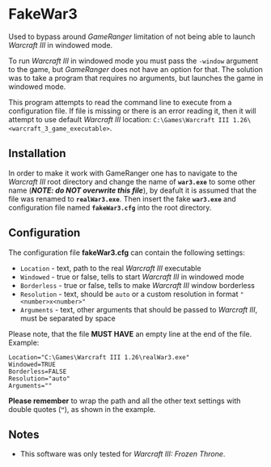 # FakeWar3

Used to bypass around *GameRanger* limitation of not being able to launch *Warcraft III* in windowed mode.

To run *Warcraft III* in windowed mode you must pass the `-window` argument to the game, but *GameRanger* does not have an option for that. The solution was to take a program that requires no arguments, but launches the game in windowed mode.

This program attempts to read the command line to execute from a configuration file. If file is missing or there is an error reading it, then it will attempt to use default *Warcraft III* location: `C:\Games\Warcraft III 1.26\<warcraft_3_game_executable>`.

## Installation

In order to make it work with GameRanger one has to navigate to the *Warcraft III* root directory and change the name of **``war3.exe``** to some other name (***NOTE: do NOT overwrite this file***), by deafult it is assumed that the file was renamed to **``realWar3.exe``**. Then insert the fake **``war3.exe``** and configuration file named **``fakeWar3.cfg``** into the root directory.

## Configuration

The configuration file **fakeWar3.cfg** can contain the following settings:
* `Location` - text, path to the real *Warcraft III* executable
* `Windowed` - true or false, tells to start *Warcraft III* in windowed mode
* `Borderless` - true or false, tells to make *Warcraft III* window borderless
* `Resolution` - text, should be `auto` or a custom resolution in format `"<number>x<number>"`
* `Arguments` - text, other arguments that should be passed to *Warcraft III*, must be separated by space

Please note, that the file **MUST HAVE** an empty line at the end of the file. Example:

```
Location="C:\Games\Warcraft III 1.26\realWar3.exe"
Windowed=TRUE
Borderless=FALSE
Resolution="auto"
Arguments=""

```

**Please remember** to wrap the path and all the other text settings with double quotes (**``"``**), as shown in the example.

## Notes

- This software was only tested for *Warcraft III: Frozen Throne*.